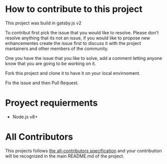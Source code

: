# How to contribute to this project

This project was build in gatsby.js v2

To contribut first pick the issue that you would like to resolve. Please don't resolve anything that its not an issue, if you would like to propose new enhancementes create the issue first to discuss it with the project mantainers and other members of the community.

One you have the issue that you like to solve, add a comment letting anyone know that you are going to be working on it.

Fork this project and clone it to have it on your local envirnoment.

Fix the issue and then Pull Request.

# Proyect requierments

- Node.js v8+

# All Contributors

This projects follows [the all-contributors specification](https://github.com/kentcdodds/all-contributors) and your contribution will be recognized in the main README.md of the project.
